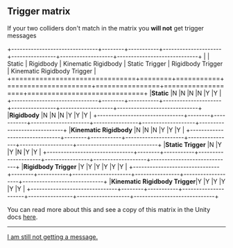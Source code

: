 ## Trigger matrix

If your two colliders don't match in the matrix you **will not** get trigger messages

+-------------------------------+--------+-----------+---------------------+----------------+-------------------+-----------------------------+
|                               | Static | Rigidbody | Kinematic Rigidbody | Static Trigger | Rigidbody Trigger | Kinematic Rigidbody Trigger |
+===============================+========+===========+=====================+================+===================+=============================+
|**Static**                     |N       |N          |N                    |N               |Y                  |Y                            |
+-------------------------------+--------+-----------+---------------------+----------------+-------------------+-----------------------------+
|**Rigidbody**                  |N       |N          |N                    |Y               |Y                  |Y                            |
+-------------------------------+--------+-----------+---------------------+----------------+-------------------+-----------------------------+
|**Kinematic Rigidbody**        |N       |N          |N                    |Y               |Y                  |Y                            |
+-------------------------------+--------+-----------+---------------------+----------------+-------------------+-----------------------------+
|**Static Trigger**             |N       |Y          |Y                    |N               |Y                  |Y                            |
+-------------------------------+--------+-----------+---------------------+----------------+-------------------+-----------------------------+
|**Rigidbody Trigger**          |Y       |Y          |Y                    |Y               |Y                  |Y                            |
+-------------------------------+--------+-----------+---------------------+----------------+-------------------+-----------------------------+
|**Kinematic Rigidbody Trigger**|Y       |Y          |Y                    |Y               |Y                  |Y                            |
+-------------------------------+--------+-----------+---------------------+----------------+-------------------+-----------------------------+

You can read more about this and see a copy of this matrix in the Unity docs [here](https://docs.unity3d.com/Manual/CollidersOverview.html).

---
[I am still not getting a message.](4%20Local%20Functions%203D.md)